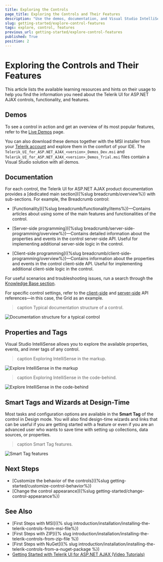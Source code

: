 ```yaml
---
title: Exploring the Controls
page_title: Exploring the Controls and Their Features
description: "Use the demos, documentation, and Visual Studio IntelliSense when you work with the Telerik UI for ASP.NET AJAX controls in Web Forms."
slug: getting-started/explore-control-features
tags: explore, control, features
previous_url: getting-started/explore-control-features
published: True
position: 2
---
```


# Exploring the Controls and Their Features

This article lists the available learning resources and hints on their usage to help you find the information you need about the Telerik UI for ASP.NET AJAX controls, functionality, and features.

## Demos

To see a control in action and get an overview of its most popular features, refer to the [Live Demos](https://demos.telerik.com/aspnet-ajax) page.

You can also download these demos together with the MSI installer from your [Telerik account](https://www.telerik.com/account/product-download?product=RCAJAX) and explore them in the comfort of your IDE. The `Telerik_UI_for_ASP.NET_AJAX_<version>_Demos_Dev.msi` and `Telerik_UI_for_ASP.NET_AJAX_<version>_Demos_Trial.msi` files contain a Visual Studio solution with all demos.

## Documentation

For each control, the Telerik UI for ASP.NET AJAX product documentation provides a [dedicated main section]({%slug breadcrumb/overview%}) with sub-sections. For example, the Breadcrumb control:

* [Functionality]({%slug breadcrumb/functionality/items%})&mdash;Contains articles about using some of the main features and functionalities of the control.

* [Server-side programming]({%slug breadcrumb/server-side-programming/overview%})&mdash;Contains detailed information about the properties and events in the control server-side API. Useful for implementing additional server-side logic in the control.

* [Client-side programming]({%slug breadcrumb/client-side-programming/overview%})&mdash;Contains information about the properties and events in the control client-side API. Useful for implementing additional client-side logic in the control.

For useful scenarios and troubleshooting issues, run a search through the [Knowledge Base section](https://docs.telerik.com/devtools/aspnet-ajax/knowledge-base).

For specific control settings, refer to the [client-side](https://docs.telerik.com/devtools/aspnet-ajax/api/client/Telerik.Web.UI.GridColumn) and [server-side](https://docs.telerik.com/devtools/aspnet-ajax/api/server/Telerik.Web.UI/GridAnimationSettings) API references&mdash;in this case, the Grid as an example.

>caption Typical documentation structure of a control.

![Documentation structure for a typical control](images/typical-control-docs.png "Documentation structure for a typical control")

## Properties and Tags

Visual Studio IntelliSense allows you to explore the available properties, events, and inner tags of any control.

>caption Exploring IntelliSense in the markup.

![Explore IntelliSense in the markup](images/markup-intellisense.png "Explore IntelliSense in the markup")

>caption Exploring IntelliSense in the code-behind.

![Explore IntelliSense in the code-behind](images/code-behind-intellisense.png "Explore IntelliSense in the code-behind")

## Smart Tags and Wizards at Design-Time

Most tasks and configuration options are available in the **Smart Tag** of the control in Design mode. You will also find design-time wizards and links that can be useful if you are getting started with a feature or even if you are an advanced user who wants to save time with setting up collections, data sources, or properties.

>caption Smart Tag features.

![Smart Tag features](images/smart-tag-features.png "Smart Tag features")

## Next Steps

* [Customize the behavior of the controls]({%slug getting-started/customize-control-behavior%})
* [Change the control appearance]({%slug getting-started/change-control-appearance%})

## See Also

* [First Steps with MSI]({% slug introduction/installation/installing-the-telerik-controls-from-msi-file%})
* [First Steps with ZIP]({% slug introduction/installation/installing-the-telerik-controls-from-zip-file %})
* [First Steps with NuGet]({% slug introduction/installation/installing-the-telerik-controls-from-a-nuget-package %})
* [Getting Started with Telerik UI for ASP.NET AJAX (Video Tutorials)](https://learn.telerik.com/learn/course/external/view/elearning/5/telerik-ui-for-aspnet-ajax)
